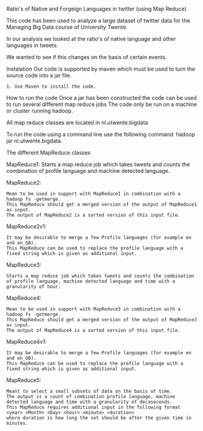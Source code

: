 Ratio's of Native and Forgeign Languages in twitter (using Map Reduce)

This code has been used to analyze a large dataset of twitter data for the Managing Big Data course of University Twente.

In our analysis we looked at the ratio's of native language and other languages in tweets.

We wanted to see if this changes on the basis of certain events.


Instalation
Our code is supported by maven which must be used to turn the source code into a jar file.

	1. Use Maven to install the code.

How to run the code
Once a jar has been constructed the code can be used to run several different map reduce jobs
The code only be run on a machine or cluster running hadoop.

All map reduce classes are located in nl.utwente.bigdata

To run the code using a command line use the following command:
	hadoop jar <Your jar file constructed using maven> nl.utwente.bigdata.<MapReduce Class> <inputLocation on hadoop file system> <outputLocation on hadoop file system> <remaining class specifc inputs>


The different MapReduce classes

MapReduce1:
	Starts a map reduce job which takes tweets and counts the combination of profile language and machine detected language.
	
MapReduce2:

	Mean to be used in support with MapReduce1 in combination with a hadoop fs -getmerge. 
	This MapReduce should get a merged version of the output of MapReduce1 as input.
	The output of MapReduce2 is a sorted version of this input file.
	
MapReduce2v1:

	It may be desirable to merge a few Profile languages (for example en and en_GB).
	This MapReduce can be used to replace the profile language with a fixed string which is given as additional input. 
MapReduce3:

	Starts a map reduce job which takes tweets and counts the combination of profile language, machine detected language and time with a granularity of hour.
	
MapReduce4:

	Mean to be used in support with MapReduce3 in combination with a hadoop fs -getmerge. 
	This MapReduce should get a merged version of the output of MapReduce3 as input.
	The output of MapReduce4 is a sorted version of this input file.
	
MapReduce4v1:

	It may be desirable to merge a few Profile languages (for example en and en_GB).
	This MapReduce can be used to replace the profile language with a fixed string which is given as additional input. 
	
MapReduce5:

	Meant to select a small subsets of data on the basis of time.
	The output is a count of combination profile language, machine detected language and time with a granularity of decaseconds.
	This MapReduce requires additional input in the following format <year> <Month> <Day> <hour> <minute> <duration> 
	where duration is how long the set should be after the given time in minutes.

